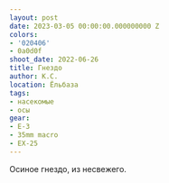 ```yaml
---
layout: post
date: 2023-03-05 00:00:00.000000000 Z
colors:
- '020406'
- 0a0d0f
shoot_date: 2022-06-26
title: Гнездо
author: К.С.
location: Ёльбаза
tags:
- насекомые
- осы
gear:
- E-3
- 35mm macro
- EX-25
---
```

Осиное гнездо, из несвежего.

